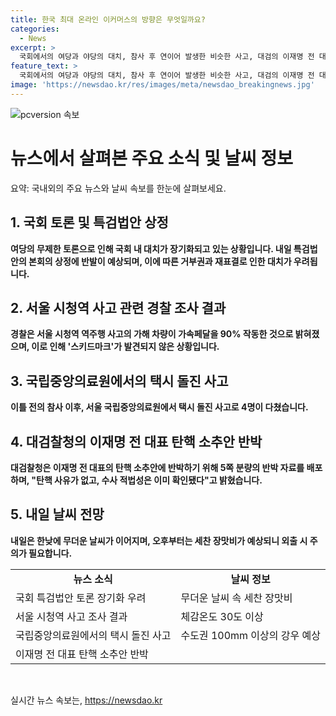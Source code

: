 ```yaml
---
title: 한국 최대 온라인 이커머스의 방향은 무엇일까요?
categories:
  - News
excerpt: >
  국회에서의 여당과 야당의 대치, 참사 후 연이어 발생한 비슷한 사고, 대검의 이재명 전 대표 탄핵 소추안 반박, 그리고 내일 예상되는 무더운 날씨에 대한 기사입니다. 여당의 무제한 토론과 대치, 시청역 사고와 이틀 만에 발생한 국립중앙의료원 사고, 대검의 탄핵 소추안 반박, 그리고 내일의 날씨 예보까지 다양한 소식이 담겨있습니다.
feature_text: >
  국회에서의 여당과 야당의 대치, 참사 후 연이어 발생한 비슷한 사고, 대검의 이재명 전 대표 탄핵 소추안 반박, 그리고 내일 예상되는 무더운 날씨에 대한 기사입니다. 여당의 무제한 토론과 대치, 시청역 사고와 이틀 만에 발생한 국립중앙의료원 사고, 대검의 탄핵 소추안 반박, 그리고 내일의 날씨 예보까지 다양한 소식이 담겨있습니다.
image: 'https://newsdao.kr/res/images/meta/newsdao_breakingnews.jpg'
---
```


<p><img src="https://newsdao.kr/res/images/meta/newsdao_breakingnews.jpg" alt="pcversion 속보" /></p>

<h1>뉴스에서 살펴본 주요 소식 및 날씨 정보</h1>

<p data-ke-size="size16">요약: 국내외의 주요 뉴스와 날씨 속보를 한눈에 살펴보세요.</p>

<h2 data-ke-size="size26">1. 국회 토론 및 특검법안 상정</h2>

<p><b>여당의 무제한 토론으로 인해 국회 내 대치가 장기화되고 있는 상황입니다. 내일 특검법안의 본회의 상정에 반발이 예상되며, 이에 따른 거부권과 재표결로 인한 대치가 우려됩니다.</b></p>

<h2 data-ke-size="size26">2. 서울 시청역 사고 관련 경찰 조사 결과</h2>

<p><b>경찰은 서울 시청역 역주행 사고의 가해 차량이 가속페달을 90% 작동한 것으로 밝혀졌으며, 이로 인해 '스키드마크'가 발견되지 않은 상황입니다.</b></p>

<h2 data-ke-size="size26">3. 국립중앙의료원에서의 택시 돌진 사고</h2>

<p><b>이틀 전의 참사 이후, 서울 국립중앙의료원에서 택시 돌진 사고로 4명이 다쳤습니다.</b></p>

<h2 data-ke-size="size26">4. 대검찰청의 이재명 전 대표 탄핵 소추안 반박</h2>

<p><b>대검찰청은 이재명 전 대표의 탄핵 소추안에 반박하기 위해 5쪽 분량의 반박 자료를 배포하며, "탄핵 사유가 없고, 수사 적법성은 이미 확인됐다"고 밝혔습니다.</b></p>

<h2 data-ke-size="size26">5. 내일 날씨 전망</h2>

<p><b>내일은 한낮에 무더운 날씨가 이어지며, 오후부터는 세찬 장맛비가 예상되니 외출 시 주의가 필요합니다.</b></p>

<table>
    <tr>
        <td style="text-align: center; height: 17px;"><b>뉴스 소식</b></td>
        <td style="text-align: center; height: 17px;"><b>날씨 정보</b></td>
    </tr>
    <tr>
        <td>국회 특검법안 토론 장기화 우려</td>
        <td>무더운 날씨 속 세찬 장맛비</td>
    </tr>
    <tr>
        <td>서울 시청역 사고 조사 결과</td>
        <td>체감온도 30도 이상</td>
    </tr>
    <tr>
        <td>국립중앙의료원에서의 택시 돌진 사고</td>
        <td>수도권 100mm 이상의 강우 예상</td>
    </tr>
    <tr>
        <td>이재명 전 대표 탄핵 소추안 반박</td>
        <td>&nbsp;</td>
    </tr>
</table>

<p data-ke-size="size16">&nbsp;</p>
실시간 뉴스 속보는, <a href="https://newsdao.kr" rel="dofollow">https://newsdao.kr</a>


